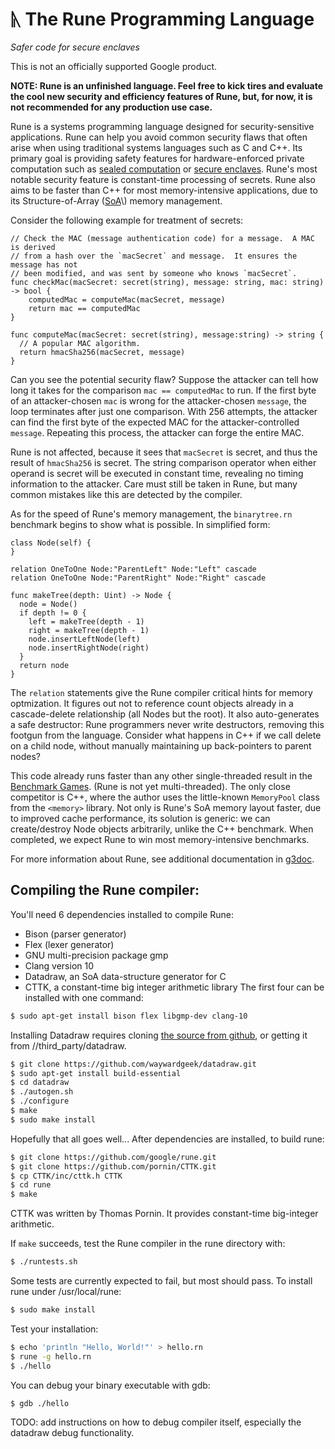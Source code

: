 # ᚣ The Rune Programming Language
_Safer code for secure enclaves_

This is not an officially supported Google product.

**NOTE: Rune is an unfinished language. Feel free to kick tires and evaluate the
cool new security and efficiency features of Rune, but, for now, it is not
recommended for any production use case.**

Rune is a systems programming language designed for security-sensitive
applications. Rune can help you avoid common security flaws that often arise
when using traditional systems languages such as C and C++. Its primary goal is
providing safety features for hardware-enforced private computation such as
[sealed computation](https://arxiv.org/abs/1906.07841) or [secure
enclaves](https://www.infosecurity-magazine.com/opinions/enclaves-security-world/).
Rune's most notable security feature is constant-time processing of secrets.
Rune also aims to be faster than C++ for most memory-intensive applications,
due to its Structure-of-Array
\([SoA](https://en.wikipedia.org/wiki/AoS_and_SoA#:~:text=AoS%20vs.,AoS%20case%20easier%20to%20handle.)\)
memory management.

Consider the following example for treatment of secrets:

```
// Check the MAC (message authentication code) for a message.  A MAC is derived
// from a hash over the `macSecret` and message.  It ensures the message has not
// been modified, and was sent by someone who knows `macSecret`.
func checkMac(macSecret: secret(string), message: string, mac: string) -> bool {
    computedMac = computeMac(macSecret, message)
    return mac == computedMac
}

func computeMac(macSecret: secret(string), message:string) -> string {
  // A popular MAC algorithm.
  return hmacSha256(macSecret, message)
}
```

Can you see the potential security flaw?  Suppose the attacker can tell how long
it takes for the comparison `mac == computedMac` to run.  If the first byte of
an attacker-chosen `mac` is wrong for the attacker-chosen `message`, the
loop terminates after just one comparison.  With 256 attempts, the attacker can
find the first byte of the expected MAC for the attacker-controlled `message`.
Repeating this process, the attacker can forge the entire MAC.

Rune is not affected, because it sees that `macSecret` is secret, and thus the
result of `hmacSha256` is secret.  The string comparison operator when either
operand is secret will be executed in constant time, revealing no timing
information to the attacker.  Care must still be taken in Rune, but many common
mistakes like this are detected by the compiler.

As for the speed of Rune's memory management, the `binarytree.rn` benchmark begins
to show what is possible.  In simplified form:

```
class Node(self) {
}

relation OneToOne Node:"ParentLeft" Node:"Left" cascade
relation OneToOne Node:"ParentRight" Node:"Right" cascade

func makeTree(depth: Uint) -> Node {
  node = Node()
  if depth != 0 {
    left = makeTree(depth - 1)
    right = makeTree(depth - 1)
    node.insertLeftNode(left)
    node.insertRightNode(right)
  }
  return node
}
```

The `relation` statements give the Rune compiler critical hints for memory
optmization.  It figures out not to reference count objects already in a
cascade-delete relationship (all Nodes but the root).  It also auto-generates a
safe destructor: Rune programmers never write destructors, removing this footgun
from the language.  Consider what happens in C++ if we call delete on a child
node, without manually maintaining up back-pointers to parent nodes?

This code already runs faster than any other single-threaded result in the
[Benchmark
Games](https://benchmarksgame-team.pages.debian.net/benchmarksgame/index.html).
(Rune is not yet multi-threaded).  The only close competitor is C++, where the
author uses the little-known `MemoryPool` class from the `<memory>` library.
Not only is Rune's SoA memory layout faster, due to improved cache performance,
its solution is generic: we can create/destroy Node objects arbitrarily, unlike
the C++ benchmark.  When completed, we expect Rune to win most memory-intensive
benchmarks.

For more information about Rune, see additional documentation in
[g3doc](g3doc/index.md).

## Compiling the Rune compiler:

You'll need 6 dependencies installed to compile Rune:

  - Bison (parser generator)
  - Flex (lexer generator)
  - GNU multi-precision package gmp
  - Clang version 10
  - Datadraw, an SoA data-structure generator for C
  - CTTK, a constant-time big integer arithmetic library
The first four can be installed with one command:

```sh
$ sudo apt-get install bison flex libgmp-dev clang-10
```

Installing Datadraw requires cloning [the source from
github](https://github.com/waywardgeek/datadraw), or getting it from
//third\_party/datadraw.

```sh
$ git clone https://github.com/waywardgeek/datadraw.git
$ sudo apt-get install build-essential
$ cd datadraw
$ ./autogen.sh
$ ./configure
$ make
$ sudo make install
```

Hopefully that all goes well...  After dependencies are installed, to build
rune:

```sh
$ git clone https://github.com/google/rune.git
$ git clone https://github.com/pornin/CTTK.git
$ cp CTTK/inc/cttk.h CTTK
$ cd rune
$ make
```

CTTK was written by Thomas Pornin.  It provides constant-time big-integer
arithmetic.

If `make` succeeds, test the Rune compiler in the rune directory with:

```sh
$ ./runtests.sh
```

Some tests are currently expected to fail, but most should pass. To install
rune under /usr/local/rune:

```sh
$ sudo make install
```

Test your installation:

```sh
$ echo 'println "Hello, World!"' > hello.rn
$ rune -g hello.rn
$ ./hello
```

You can debug your binary executable with gdb:

```sh
$ gdb ./hello
```

TODO: add instructions on how to debug compiler itself, especially the datadraw debug functionality.

